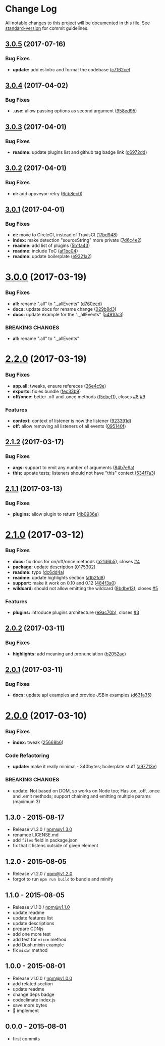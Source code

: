 # Change Log

All notable changes to this project will be documented in this file. See [standard-version](https://github.com/conventional-changelog/standard-version) for commit guidelines.

<a name="3.0.5"></a>
## [3.0.5](https://github.com/tunnckoCore/dush/compare/v3.0.4...v3.0.5) (2017-07-16)


### Bug Fixes

* **update:** add eslintrc and format the codebase ([c7162ce](https://github.com/tunnckoCore/dush/commit/c7162ce))



<a name="3.0.4"></a>
## [3.0.4](https://github.com/tunnckocore/dush/compare/v3.0.3...v3.0.4) (2017-04-02)


### Bug Fixes

* **.use:** allow passing options as second argument ([958ed95](https://github.com/tunnckocore/dush/commit/958ed95))



<a name="3.0.3"></a>
## [3.0.3](https://github.com/tunnckocore/dush/compare/v3.0.2...v3.0.3) (2017-04-01)


### Bug Fixes

* **readme:** update plugins list and github tag badge link ([c6972dd](https://github.com/tunnckocore/dush/commit/c6972dd))



<a name="3.0.2"></a>
## [3.0.2](https://github.com/tunnckocore/dush/compare/v3.0.1...v3.0.2) (2017-04-01)


### Bug Fixes

* **ci:** add appveyor-retry ([6cb8ec0](https://github.com/tunnckocore/dush/commit/6cb8ec0))



<a name="3.0.1"></a>
## [3.0.1](https://github.com/tunnckocore/dush/compare/v3.0.0...v3.0.1) (2017-04-01)


### Bug Fixes

* **ci:** move to CircleCI, instead of TravisCI ([17bd948](https://github.com/tunnckocore/dush/commit/17bd948))
* **index:** make detection "sourceString" more private ([7d6c4e2](https://github.com/tunnckocore/dush/commit/7d6c4e2))
* **readme:** add list of plugins ([5b1fa43](https://github.com/tunnckocore/dush/commit/5b1fa43))
* **readme:** include ToC ([af1bc04](https://github.com/tunnckocore/dush/commit/af1bc04))
* **readme:** update boilerplate ([e9321a2](https://github.com/tunnckocore/dush/commit/e9321a2))



<a name="3.0.0"></a>
# [3.0.0](https://github.com/tunnckocore/dush/compare/v2.2.0...v3.0.0) (2017-03-19)


### Bug Fixes

* **all:** rename ".all" to "._allEvents" ([d760ecd](https://github.com/tunnckocore/dush/commit/d760ecd))
* **docs:** update docs for rename change ([029b8d3](https://github.com/tunnckocore/dush/commit/029b8d3))
* **docs:** update example for the "._allEvents" ([54910c3](https://github.com/tunnckocore/dush/commit/54910c3))


### BREAKING CHANGES

* **all:** rename ".all" to "._allEvents"



<a name="2.2.0"></a>
# [2.2.0](https://github.com/tunnckocore/dush/compare/v2.1.2...v2.2.0) (2017-03-19)


### Bug Fixes

* **app.all:** tweaks, ensure refereces ([36e4c9e](https://github.com/tunnckocore/dush/commit/36e4c9e))
* **exports:** fix es bundle ([fec33b9](https://github.com/tunnckocore/dush/commit/fec33b9))
* **off/once:** better .off and .once methods ([f5cbef1](https://github.com/tunnckocore/dush/commit/f5cbef1)), closes [#8](https://github.com/tunnckocore/dush/issues/8) [#9](https://github.com/tunnckocore/dush/issues/9)


### Features

* **context:** context of listener is now the listener ([923391d](https://github.com/tunnckocore/dush/commit/923391d))
* **off:** allow removing all listeners of all events ([095140f](https://github.com/tunnckocore/dush/commit/095140f))



<a name="2.1.2"></a>
## [2.1.2](https://github.com/tunnckocore/dush/compare/v2.1.1...v2.1.2) (2017-03-17)


### Bug Fixes

* **args:** support to emit any number of arguments ([84b7e9a](https://github.com/tunnckocore/dush/commit/84b7e9a))
* **this:** update tests; listeners should not have "this" context ([534f7a3](https://github.com/tunnckocore/dush/commit/534f7a3))



<a name="2.1.1"></a>
## [2.1.1](https://github.com/tunnckocore/dush/compare/v2.1.0...v2.1.1) (2017-03-13)


### Bug Fixes

* **plugins:** allow plugin to return ([4b0936e](https://github.com/tunnckocore/dush/commit/4b0936e))



<a name="2.1.0"></a>
# [2.1.0](https://github.com/tunnckocore/dush/compare/v2.0.2...v2.1.0) (2017-03-12)


### Bug Fixes

* **docs:** fix docs for on/off/once methods ([a21d6b5](https://github.com/tunnckocore/dush/commit/a21d6b5)), closes [#4](https://github.com/tunnckocore/dush/issues/4)
* **package:** update description ([0175302](https://github.com/tunnckocore/dush/commit/0175302))
* **readme:** typo ([dc6dd4a](https://github.com/tunnckocore/dush/commit/dc6dd4a))
* **readme:** update highlights section ([a1b2fd8](https://github.com/tunnckocore/dush/commit/a1b2fd8))
* **support:** make it work on 0.10 and 0.12 ([484f3a0](https://github.com/tunnckocore/dush/commit/484f3a0))
* **wildcard:** should not allow emitting the wildcard ([8bdbe13](https://github.com/tunnckocore/dush/commit/8bdbe13)), closes [#5](https://github.com/tunnckocore/dush/issues/5)


### Features

* **plugins:** introduce plugins architecture ([e9ac70b](https://github.com/tunnckocore/dush/commit/e9ac70b)), closes [#3](https://github.com/tunnckocore/dush/issues/3)



<a name="2.0.2"></a>
## [2.0.2](https://github.com/tunnckocore/dush/compare/v2.0.1...v2.0.2) (2017-03-11)


### Bug Fixes

* **highlights:** add meaning and pronunciation ([b2052ae](https://github.com/tunnckocore/dush/commit/b2052ae))



<a name="2.0.1"></a>
## [2.0.1](https://github.com/tunnckocore/dush/compare/v2.0.0...v2.0.1) (2017-03-11)


### Bug Fixes

* **docs:** update api examples and provide JSBin examples ([d631a35](https://github.com/tunnckocore/dush/commit/d631a35))



<a name="2.0.0"></a>
# [2.0.0](https://github.com/tunnckocore/dush/compare/v1.3.0...v2.0.0) (2017-03-10)


### Bug Fixes

* **index:** tweak ([25668b6](https://github.com/tunnckocore/dush/commit/25668b6))


### Code Refactoring

* **update:** make it really minimal - 340bytes; boilerplate stuff ([a97713e](https://github.com/tunnckocore/dush/commit/a97713e))


### BREAKING CHANGES

* update: Not based on DOM, so works on Node too; Has .on, .off, .once and .emit methods;
support chaining and emitting multiple params (maximum 3)





## 1.3.0 - 2015-08-17
- Release v1.3.0 / npm@v1.3.0
- renamce LICENSE.md
- add `files` field in package.json
- fix that it listens outside of given element

## 1.2.0 - 2015-08-05
- Release v1.2.0 / npm@v1.2.0
- forgot to run `npm run build` to bundle and minify

## 1.1.0 - 2015-08-05
- Release v1.1.0 / npm@v1.1.0
- update readme
- update features list
- update descriptions
- prepare CDNjs
- add one more test
- add test for `mixin` method
- add Dush.mixin example
- fix `mixin` method

## 1.0.0 - 2015-08-01
- Release v1.0.0 / npm@v1.0.0
- add related section
- update readme
- change deps badge
- codeclimate index.js
- save more bytes
- :clap: implement

## 0.0.0 - 2015-08-01
- first commits